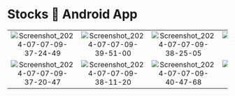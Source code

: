 # Stocks 🧮 Android App 


|||||
|:----------------------------------------:|:-----------------------------------------:|:-----------------------------------------:|:-----------------------------------------:|
| ![Screenshot_2024-07-07-09-37-24-49](https://github.com/ashupandey1620/Stocks-App-Assessment/assets/98882610/0bfde1a3-2ec3-4b21-a502-0ef7c3aa2d26) |![Screenshot_2024-07-07-09-39-51-00](https://github.com/ashupandey1620/Stocks-App-Assessment/assets/98882610/e15ecd98-d453-40f2-8daf-5a902124a873) |![Screenshot_2024-07-07-09-38-25-05](https://github.com/ashupandey1620/Stocks-App-Assessment/assets/98882610/e75659d2-6cb1-4be8-bc01-11ed77bfad79)|![Screenshot_2024-07-07-09-40-42-82](https://github.com/ashupandey1620/Stocks-App-Assessment/assets/98882610/6b51d679-dece-4e7f-a57c-8bc862560fbc) |
![Screenshot_2024-07-07-09-37-20-47](https://github.com/ashupandey1620/Stocks-App-Assessment/assets/98882610/5bc965e8-5852-45f7-a1a5-37d49cbd92ec) |![Screenshot_2024-07-07-09-38-11-20](https://github.com/ashupandey1620/Stocks-App-Assessment/assets/98882610/83f358f5-bb30-4936-8dba-4b2581e1caa4) |![Screenshot_2024-07-07-09-40-47-68](https://github.com/ashupandey1620/Stocks-App-Assessment/assets/98882610/30eacaa9-4878-460f-8350-7b610decf959) |![Screenshot_2024-07-07-09-38-08-07](https://github.com/ashupandey1620/Stocks-App-Assessment/assets/98882610/94be3f45-5127-4ee3-983f-3ba3c477d572) | ![Screenshot_2024-07-07-09-37-46-21](https://github.com/ashupandey1620/Stocks-App-Assessment/assets/98882610/9ec63d04-60c0-4d57-8520-9b120483f707)
